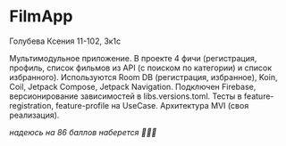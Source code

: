 # FilmApp

Голубева Ксения 11-102, 3к1с

Мультимодульное приложение. В проекте 4 фичи (регистрация, профиль, список фильмов из API (с поиском по категории) и список избранного). Используются Room DB (регистрация, избранное), Koin, Coil, Jetpack Compose, Jetpack Navigation. Подключен Firebase, версионирование зависимостей в libs.versions.toml. Тесты в feature-registration, feature-profile на UseCase. Архитектура MVI (своя реализация). 

*надеюсь на 86 баллов наберется 🥺🥺🥺*
